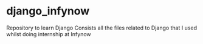 # django_infynow
Repository to learn Django
Consists all the files related to Django that I used whilst doing internship at Infynow
